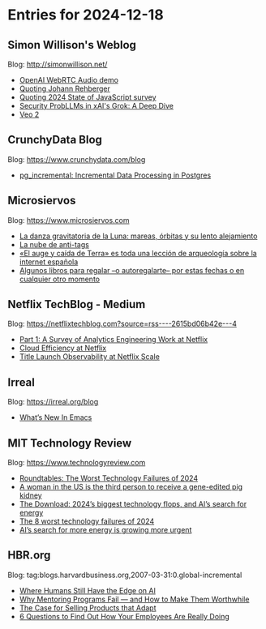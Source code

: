 # Entries for 2024-12-18
## Simon Willison's Weblog 
Blog: http://simonwillison.net/ 

- [OpenAI WebRTC Audio demo](https://simonwillison.net/2024/Dec/17/openai-webrtc/#atom-everything)
- [Quoting Johann Rehberger](https://simonwillison.net/2024/Dec/17/johann-rehberger/#atom-everything)
- [Quoting 2024 State of JavaScript survey](https://simonwillison.net/2024/Dec/17/2024-state-of-javascript-survey/#atom-everything)
- [Security ProbLLMs in xAI's Grok: A Deep Dive](https://simonwillison.net/2024/Dec/16/security-probllms-in-xais-grok/#atom-everything)
- [Veo 2](https://simonwillison.net/2024/Dec/16/veo-2/#atom-everything)
## CrunchyData Blog 
Blog: https://www.crunchydata.com/blog 

- [ pg_incremental: Incremental Data Processing in Postgres ](https://www.crunchydata.com/blog/pg_incremental-incremental-data-processing-in-postgres)
## Microsiervos 
Blog: https://www.microsiervos.com 

- [La danza gravitatoria de la Luna: mareas, órbitas y su lento alejamiento](https://www.microsiervos.com/archivo/espacio/danza-gravitatoria-luna-mareas-orbitas-y-alejamiento.html)
- [La nube de anti-tags](https://www.microsiervos.com/archivo/internet/nube-anti-tags.html)
- [«El auge y caída de Terra» es toda una lección de arqueología sobre la internet española](https://www.microsiervos.com/archivo/internet/auge-y-caida-terra-arqueologia-internet-espanola.html)
- [Algunos libros para regalar –o autoregalarte– por estas fechas o en cualquier otro momento](https://www.microsiervos.com/archivo/libros/libnros-para-regalas-o-auroregalarte.html)
## Netflix TechBlog - Medium 
Blog: https://netflixtechblog.com?source=rss----2615bd06b42e---4 

- [Part 1: A Survey of Analytics Engineering Work at Netflix](https://netflixtechblog.com/part-1-a-survey-of-analytics-engineering-work-at-netflix-d761cfd551ee?source=rss----2615bd06b42e---4)
- [Cloud Efficiency at Netflix](https://netflixtechblog.com/cloud-efficiency-at-netflix-f2a142955f83?source=rss----2615bd06b42e---4)
- [Title Launch Observability at Netflix Scale](https://netflixtechblog.com/title-launch-observability-at-netflix-scale-c88c586629eb?source=rss----2615bd06b42e---4)
## Irreal 
Blog: https://irreal.org/blog 

- [What’s New In Emacs](https://irreal.org/blog/?p=12655)
## MIT Technology Review 
Blog: https://www.technologyreview.com 

- [Roundtables: The Worst Technology Failures of 2024](https://www.technologyreview.com/2024/12/17/1108928/roundtables-the-worst-technology-failures-of-2024/)
- [A woman in the US is the third person to receive a gene-edited pig kidney](https://www.technologyreview.com/2024/12/17/1108905/a-woman-in-the-us-is-the-third-person-to-receive-a-gene-edited-pig-kidney/)
- [The Download: 2024’s biggest technology flops, and AI’s search for energy](https://www.technologyreview.com/2024/12/17/1108903/the-download-2024s-biggest-technology-flops-and-ais-search-for-energy/)
- [The 8 worst technology failures of 2024](https://www.technologyreview.com/2024/12/17/1108883/the-8-worst-technology-failures-of-2024/)
- [AI’s search for more energy is growing more urgent](https://www.technologyreview.com/2024/12/17/1108894/ais-search-for-more-energy-is-growing-more-urgent/)
## HBR.org 
Blog: tag:blogs.harvardbusiness.org,2007-03-31:0.global-incremental 

- [Where Humans Still Have the Edge on AI](https://hbr.org/2024/12/where-humans-still-have-the-edge-on-ai)
- [Why Mentoring Programs Fail — and How to Make Them Worthwhile](https://hbr.org/2024/12/why-mentoring-programs-fail-and-how-to-make-them-worthwhile)
- [The Case for Selling Products that Adapt](https://hbr.org/podcast/2024/12/the-case-for-selling-products-that-adapt)
- [6 Questions to Find Out How Your Employees Are Really Doing](https://hbr.org/2024/12/6-questions-to-find-out-how-your-employees-are-really-doing)